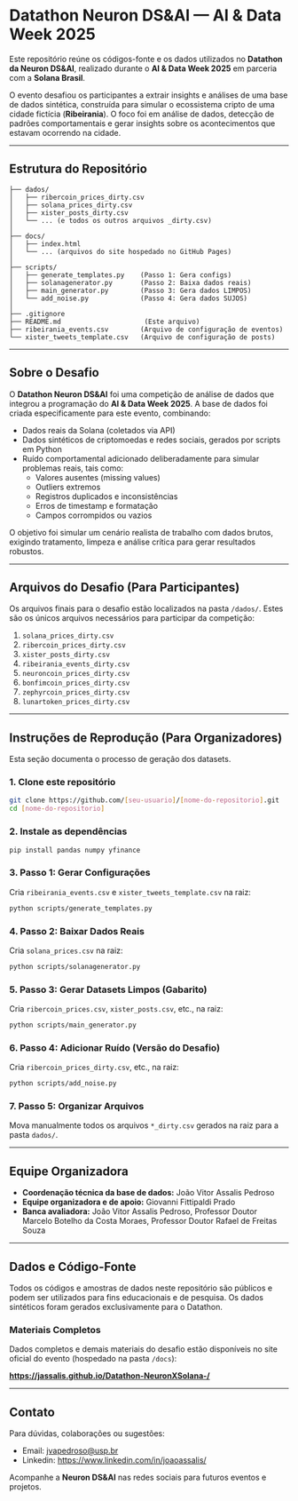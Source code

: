 # Datathon Neuron DS&AI — AI & Data Week 2025

Este repositório reúne os códigos-fonte e os dados utilizados no **Datathon da Neuron DS&AI**, realizado durante o **AI & Data Week 2025** em parceria com a **Solana Brasil**.

O evento desafiou os participantes a extrair insights e análises de uma base de dados sintética, construída para simular o ecossistema cripto de uma cidade fictícia (**Ribeirania**). O foco foi em análise de dados, detecção de padrões comportamentais e gerar insights sobre os acontecimentos que estavam ocorrendo na cidade.

---

## Estrutura do Repositório

```
├── dados/
│   ├── ribercoin_prices_dirty.csv
│   ├── solana_prices_dirty.csv
│   ├── xister_posts_dirty.csv
│   └── ... (e todos os outros arquivos _dirty.csv)
│
├── docs/
│   ├── index.html
│   └── ... (arquivos do site hospedado no GitHub Pages)
│
├── scripts/
│   ├── generate_templates.py    (Passo 1: Gera configs)
│   ├── solanagenerator.py       (Passo 2: Baixa dados reais)
│   ├── main_generator.py        (Passo 3: Gera dados LIMPOS)
│   └── add_noise.py             (Passo 4: Gera dados SUJOS)
│
├── .gitignore
├── README.md                     (Este arquivo)
├── ribeirania_events.csv        (Arquivo de configuração de eventos)
└── xister_tweets_template.csv   (Arquivo de configuração de posts)
```

---

## Sobre o Desafio

O **Datathon Neuron DS&AI** foi uma competição de análise de dados que integrou a programação do **AI & Data Week 2025**. A base de dados foi criada especificamente para este evento, combinando:

- Dados reais da Solana (coletados via API)
- Dados sintéticos de criptomoedas e redes sociais, gerados por scripts em Python
- Ruído comportamental adicionado deliberadamente para simular problemas reais, tais como:
  - Valores ausentes (missing values)
  - Outliers extremos
  - Registros duplicados e inconsistências
  - Erros de timestamp e formatação
  - Campos corrompidos ou vazios

O objetivo foi simular um cenário realista de trabalho com dados brutos, exigindo tratamento, limpeza e análise crítica para gerar resultados robustos.

---

## Arquivos do Desafio (Para Participantes)

Os arquivos finais para o desafio estão localizados na pasta `/dados/`. Estes são os únicos arquivos necessários para participar da competição:

1. `solana_prices_dirty.csv`
2. `ribercoin_prices_dirty.csv`
3. `xister_posts_dirty.csv`
4. `ribeirania_events_dirty.csv`
5. `neuroncoin_prices_dirty.csv`
6. `bonfimcoin_prices_dirty.csv`
7. `zephyrcoin_prices_dirty.csv`
8. `lunartoken_prices_dirty.csv`

---

## Instruções de Reprodução (Para Organizadores)

Esta seção documenta o processo de geração dos datasets.

### 1. Clone este repositório

```bash
git clone https://github.com/[seu-usuario]/[nome-do-repositorio].git
cd [nome-do-repositorio]
```

### 2. Instale as dependências

```bash
pip install pandas numpy yfinance
```

### 3. Passo 1: Gerar Configurações

Cria `ribeirania_events.csv` e `xister_tweets_template.csv` na raiz:

```bash
python scripts/generate_templates.py
```

### 4. Passo 2: Baixar Dados Reais

Cria `solana_prices.csv` na raiz:

```bash
python scripts/solanagenerator.py
```

### 5. Passo 3: Gerar Datasets Limpos (Gabarito)

Cria `ribercoin_prices.csv`, `xister_posts.csv`, etc., na raiz:

```bash
python scripts/main_generator.py
```

### 6. Passo 4: Adicionar Ruído (Versão do Desafio)

Cria `ribercoin_prices_dirty.csv`, etc., na raiz:

```bash
python scripts/add_noise.py
```

### 7. Passo 5: Organizar Arquivos

Mova manualmente todos os arquivos `*_dirty.csv` gerados na raiz para a pasta `dados/`.

---

## Equipe Organizadora

- **Coordenação técnica da base de dados:** João Vitor Assalis Pedroso
- **Equipe organizadora e de apoio:** Giovanni Fittipaldi Prado
- **Banca avaliadora:** João Vitor Assalis Pedroso, Professor Doutor Marcelo Botelho da Costa Moraes, Professor Doutor Rafael de Freitas Souza

---

## Dados e Código-Fonte

Todos os códigos e amostras de dados neste repositório são públicos e podem ser utilizados para fins educacionais e de pesquisa. Os dados sintéticos foram gerados exclusivamente para o Datathon.

### Materiais Completos

Dados completos e demais materiais do desafio estão disponíveis no site oficial do evento (hospedado na pasta `/docs`):

**https://jassalis.github.io/Datathon-NeuronXSolana-/**

---

## Contato

Para dúvidas, colaborações ou sugestões:

- Email: jvapedroso@usp.br
- Linkedin: https://www.linkedin.com/in/joaoassalis/

Acompanhe a **Neuron DS&AI** nas redes sociais para futuros eventos e projetos.
